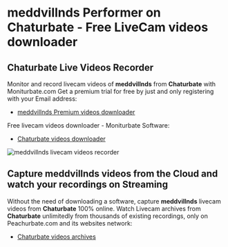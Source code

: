 # meddvillnds Performer on Chaturbate - Free LiveCam videos downloader

## Chaturbate Live Videos Recorder

Monitor and record livecam videos of **meddvillnds** from **Chaturbate** with Moniturbate.com
Get a premium trial for free by just and only registering with your Email address:
* [meddvillnds Premium videos downloader](https://moniturbate.com/request-demo-licence-key.html)

Free livecam videos downloader - Moniturbate Software:
* [Chaturbate videos downloader](https://moniturbate.com/moniturbate-download-software.html)

![meddvillnds livecam videos recorder](https://peachurnet.com/templates/moniturbate-software.png)


## Capture meddvillnds videos from the Cloud and watch your recordings on Streaming

Without the need of downloading a software, capture **meddvillnds** livecam videos from **Chaturbate** 100% online.
Watch Livecam archives from **Chaturbate** unlimitedly from thousands of existing recordings, only on Peachurbate.com and its websites network:
* [Chaturbate videos archives](https://peachurnet.com/)